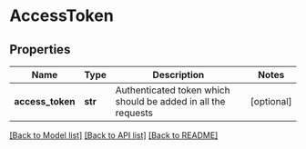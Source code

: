 # AccessToken

## Properties
Name | Type | Description | Notes
------------ | ------------- | ------------- | -------------
**access_token** | **str** | Authenticated token which should be added in all the requests | [optional] 

[[Back to Model list]](../README.md#documentation-for-models) [[Back to API list]](../README.md#documentation-for-api-endpoints) [[Back to README]](../README.md)


